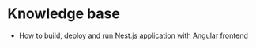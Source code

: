 # Knowledge base

- [How to build, deploy and run Nest.js application with Angular frontend](/knowledge-base/how-to-do/build-and-deploy-and-run-nestjs-angular-app)
